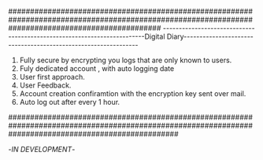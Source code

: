 ###################################################################################################################################################
------------------------------------------------------------------------Digital Diary---------------------------------------------------------------


1. Fully secure by encrypting you logs that are only known to users.
2. Fuly dedicated account , with auto logging date
3. User first approach.
4. User Feedback.
5. Account creation confiramtion with the encryption key sent over mail.
6. Auto log out after every 1 hour.

#######################################################################################################################################################

-*IN DEVELOPMENT*-
